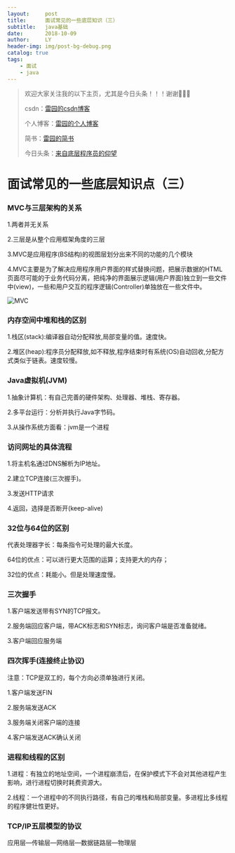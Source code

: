 ```yaml
---
layout:     post
title:      面试常见的一些底层知识（三）
subtitle:   java基础
date:       2018-10-09
author:     LY
header-img: img/post-bg-debug.png
catalog: true
tags:
    - 面试
    - java
---
```


> 欢迎大家关注我的以下主页，尤其是今日头条！！！谢谢🙏🙏🙏
>
> csdn：[雷园的csdn博客](https://blog.csdn.net/leiyuan2580)
>
> 个人博客：[雷园的个人博客](https://imlcl.store)
>
> 简书：[雷园的简书](https://www.jianshu.com/u/016322e40e1f)
>
> 今日头条：[来自底层程序员的仰望](https://www.toutiao.com/c/user/6132192948/#mid=1616456407686158)

# 面试常见的一些底层知识点（三）

### MVC与三层架构的关系

1.两者并无关系

2.三层是从整个应用框架角度的三层

3.MVC是应用程序(BS结构)的视图层划分出来不同的功能的几个模块

4.MVC主要是为了解决应用程序用户界面的样式替换问题，把展示数据的HTML页面尽可能的于业务代码分离，把纯净的界面展示逻辑(用户界面)独立到一些文件中(view)，一些和用户交互的程序逻辑(Controller)单独放在一些文件中。

![MVC](https://ws4.sinaimg.cn/large/006tNbRwgy1fw28h6wa02j30vy0d6x0p.jpg)

### 内存空间中堆和栈的区别

1.栈区(stack):编译器自动分配释放,局部变量的值。速度快。

2.堆区(heap):程序员分配释放,如不释放,程序结束时有系统(OS)自动回收,分配方式类似于链表。速度较慢。

### Java虚拟机(JVM)

1.抽象计算机：有自己完善的硬件架构、处理器、堆栈、寄存器。

2.多平台运行：分析并执行Java字节码。

3.从操作系统方面看：jvm是一个进程

### 访问网址的具体流程

1.将主机名通过DNS解析为IP地址。

2.建立TCP连接(三次握手)。

3.发送HTTP请求

4.返回，选择是否断开(keep-alive)

### 32位与64位的区别

代表处理器字长：每条指令可处理的最大长度。

64位的优点：可以进行更大范围的运算；支持更大的内存；

32位的优点：耗能小。但是处理速度慢。

### 三次握手

1.客户端发送带有SYN的TCP报文。

2.服务端回应客户端，带ACK标志和SYN标志，询问客户端是否准备就绪。

3.客户端回应服务端

### 四次挥手(连接终止协议)

注意：TCP是双工的，每个方向必须单独进行关闭。

1.客户端发送FIN

2.服务端发送ACK

3.服务端关闭客户端的连接

4.客户端发送ACK确认关闭

### 进程和线程的区别

1.进程：有独立的地址空间，一个进程崩溃后，在保护模式下不会对其他进程产生影响，进行进程切换时耗费资源大。

2.线程：一个进程中的不同执行路径，有自己的堆栈和局部变量。多进程比多线程的程序健壮性更好。

### TCP/IP五层模型的协议

应用层—传输层—网络层—数据链路层—物理层


